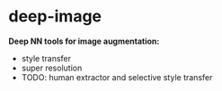 # deep-image

**Deep NN tools for image augmentation:**
- style transfer
- super resolution
- TODO: human extractor and selective style transfer

